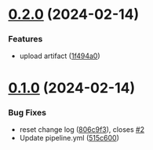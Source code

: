 # [0.2.0](https://github.com/sas-cavalier/greetings-ci/compare/v0.1.0...v0.2.0) (2024-02-14)


### Features

* upload artifact ([1f494a0](https://github.com/sas-cavalier/greetings-ci/commit/1f494a03d8b82148b8a2d5ba89f9fb008b2c2c0f))



# [0.1.0](https://github.com/sas-cavalier/greetings-ci/compare/515c600cf1797dfa8aae04c37695d8b104cf349a...v0.1.0) (2024-02-14)


### Bug Fixes

* reset change log ([806c9f3](https://github.com/sas-cavalier/greetings-ci/commit/806c9f3a9e486edf139653047e61dbaed7ef769f)), closes [#2](https://github.com/sas-cavalier/greetings-ci/issues/2)
* Update pipeline.yml ([515c600](https://github.com/sas-cavalier/greetings-ci/commit/515c600cf1797dfa8aae04c37695d8b104cf349a))




